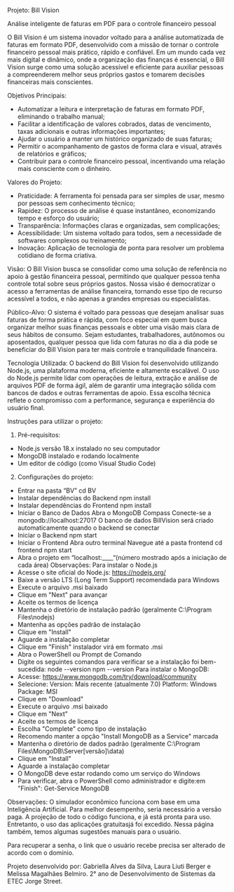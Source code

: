 Projeto: Bill Vision

Análise inteligente de faturas em PDF para o controle financeiro pessoal

O Bill Vision é um sistema inovador voltado para a análise automatizada de
faturas em formato PDF, desenvolvido com a missão de tornar o controle financeiro
pessoal mais prático, rápido e confiável. Em um mundo cada vez mais digital e
dinâmico, onde a organização das finanças é essencial, o Bill Vision surge como
uma solução acessível e eficiente para auxiliar pessoas a compreenderem melhor
seus próprios gastos e tomarem decisões financeiras mais conscientes.

Objetivos Principais:
- Automatizar a leitura e interpretação de faturas em formato PDF, eliminando o
trabalho manual;
- Facilitar a identificação de valores cobrados, datas de vencimento, taxas
adicionais e outras informações importantes;
- Ajudar o usuário a manter um histórico organizado de suas faturas;
- Permitir o acompanhamento de gastos de forma clara e visual, através de
relatórios e gráficos;
- Contribuir para o controle financeiro pessoal, incentivando uma relação mais
consciente com o dinheiro.

Valores do Projeto:
- Praticidade: A ferramenta foi pensada para ser simples de usar, mesmo por
pessoas sem conhecimento técnico;
- Rapidez: O processo de análise é quase instantâneo, economizando tempo e
esforço do usuário;
- Transparência: Informações claras e organizadas, sem complicações;
- Acessibilidade: Um sistema voltado para todos, sem a necessidade de
softwares complexos ou treinamento;
- Inovação: Aplicação de tecnologia de ponta para resolver um problema
cotidiano de forma criativa.

Visão:
O Bill Vision busca se consolidar como uma solução de referência no apoio à
gestão financeira pessoal, permitindo que qualquer pessoa tenha controle total
sobre seus próprios gastos. Nossa visão é democratizar o acesso a ferramentas de
análise financeira, tornando esse tipo de recurso acessível a todos, e não apenas a
grandes empresas ou especialistas.

Público-Alvo:
O sistema é voltado para pessoas que desejam analisar suas faturas de
forma prática e rápida, com foco especial em quem busca organizar melhor suas
finanças pessoais e obter uma visão mais clara de seus hábitos de consumo. Sejam
estudantes, trabalhadores, autônomos ou aposentados, qualquer pessoa que lida
com faturas no dia a dia pode se beneficiar do Bill Vision para ter mais controle e
tranquilidade financeira.

Tecnologia Utilizada:
O backend do Bill Vision foi desenvolvido utilizando Node.js, uma plataforma
moderna, eficiente e altamente escalável. O uso do Node.js permite lidar com
operações de leitura, extração e análise de arquivos PDF de forma ágil, além de
garantir uma integração sólida com bancos de dados e outras ferramentas de apoio.
Essa escolha técnica reflete o compromisso com a performance, segurança e
experiência do usuário final.

Instruções para utilizar o projeto:
1. Pré-requisitos:
- Node.js versão 18.x instalado no seu computador
- MongoDB instalado e rodando localmente
- Um editor de código (como Visual Studio Code)
2. Configurações do projeto:
- Entrar na pasta “BV”
 cd BV
- Instalar dependências do Backend
 npm install
- Instalar dependências do Frontend
npm install
- Iniciar o Banco de Dados
Abra o MongoDB Compass
Conecte-se a mongodb://localhost:27017
O banco de dados BillVision será criado automaticamente quando o backend
se conectar
- Iniciar o Backend
npm start
- Iniciar o Frontend
Abra outro terminal
Navegue até a pasta frontend
cd frontend
npm start
- Abra o projeto em “localhost:____“(número mostrado após a iniciação de
cada área)
Observações:
Para instalar o Node.js
- Acesse o site oficial do Node.js: https://nodejs.org/
- Baixe a versão LTS (Long Term Support) recomendada para Windows
- Execute o arquivo .msi baixado
- Clique em "Next" para avançar
- Aceite os termos de licença
- Mantenha o diretório de instalação padrão (geralmente C:\Program
Files\nodejs)
- Mantenha as opções padrão de instalação
- Clique em "Install"
- Aguarde a instalação completar
- Clique em "Finish" instalador virá em formato .msi
- Abra o PowerShell ou Prompt de Comando
- Digite os seguintes comandos para verificar se a instalação foi bem-sucedida:
 node --version
 npm --version
Para instalar o MongoDB:
- Acesse: https://www.mongodb.com/try/download/community
- Selecione:
Version: Mais recente (atualmente 7.0)
Platform: Windows
Package: MSI
- Clique em "Download"
- Execute o arquivo .msi baixado
- Clique em "Next"
- Aceite os termos de licença
- Escolha "Complete" como tipo de instalação
- Recomendo manter a opção "Install MongoDB as a Service" marcada
- Mantenha o diretório de dados padrão (geralmente C:\Program
Files\MongoDB\Server\[versão]\data)
- Clique em "Install"
- Aguarde a instalação completar
- O MongoDB deve estar rodando como um serviço do Windows
- Para verificar, abra o PowerShell como administrador e digite:em "Finish":
Get-Service MongoDB

Observações: 
O simulador econômico funciona com base em uma Inteligência Artificial. Para melhor desempenho, seria necessário a versão paga. 
A projeção de todo o código funciona, e já está pronta para uso. Entretanto, o uso das aplicações gratuitasjá foi excedido. 
Nessa página também, temos algumas sugestões manuais para o usuário.

Para recuperar a senha, o link que o usuário recebe precisa ser alterado de acordo com o domínio. 

Projeto desenvolvido por:
Gabriella Alves da Silva, Laura Liuti Berger e Melissa Magalhães Belmiro.
2° ano de Desenvolvimento de Sistemas da ETEC Jorge Street.
